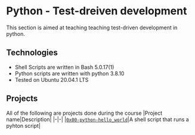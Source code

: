 # Python - Test-dreiven development
This section is aimed at teaching teaching test-driven development in python.
## Technologies
- Shell Scripts are written in Bash 5.0.17(1)
- Python scripts are written with python 3.8.10
- Tested on Ubuntu 20.04.1 LTS
## Projects
All of the following are projects done during the course
|Project name|Description|
|-|-|
|[`0x00-python-hello_world`](/0x00-python-hello_world/)|A shell script that runs a pyhton script|
